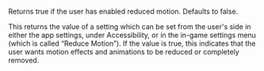 Returns true if the user has enabled reduced motion. Defaults to false.

This returns the value of a setting which can be set from the user's side
in either the app settings, under Accessibility, or in the in-game
settings menu (which is called “Reduce Motion”). If the value is true,
this indicates that the user wants motion effects and animations to be
reduced or completely removed.